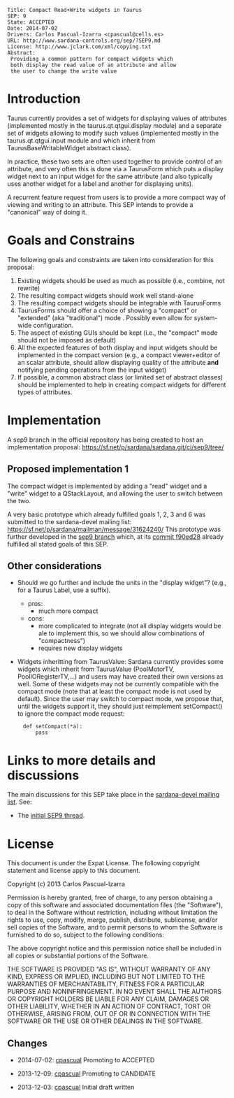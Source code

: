 	Title: Compact Read+Write widgets in Taurus
	SEP: 9
	State: ACCEPTED
	Date: 2014-07-02
	Drivers: Carlos Pascual-Izarra <cpascual@cells.es>
	URL: http://www.sardana-controls.org/sep/?SEP9.md
	License: http://www.jclark.com/xml/copying.txt
	Abstract:
	 Providing a common pattern for compact widgets which
	 both display the read value of an attribute and allow 
	 the user to change the write value



Introduction
============

Taurus currently provides a set of widgets for displaying values of attributes (implemented mostly in the taurus.qt.qtgui.display module) and a separate set of widgets allowing to modify such values (implemented mostly in the taurus.qt.qtgui.input module and which inherit from TaurusBaseWritableWidget abstract class).

In practice, these two sets are often used together to provide control of an attribute, and very often this is done via a TaurusForm which puts a display widget next to an input widget for the same attribute (and also typically uses another widget for a label and another for displaying units).

A recurrent feature request from users is to provide a more compact way of viewing and writing to an attribute. This SEP intends to provide a "canonical" way of doing it.


Goals and Constrains
====================

The following goals and constraints are taken into consideration for this proposal:

1. Existing widgets should be used as much as possible (i.e., combine, not rewrite)
2. The resulting compact widgets should work well stand-alone
3. The resulting compact widgets should be integrable with TaurusForms
4. TaurusForms should offer a choice of showing a "compact" or "extended" (aka "traditional") mode . Possibly even allow for system-wide configuration.
5. The aspect of existing GUIs should be kept (i.e., the "compact" mode should not be imposed as default)
6. All the expected features of both display and input widgets should be implemented in the compact version (e.g., a compact viewer+editor of an scalar attribute, should allow displaying quality of the attribute **and** notifying pending operations from the input widget)
7. If possible, a common abstract class (or limited set of abstract classes) should be implemented to help in creating compact widgets for different types of attributes. 

Implementation
==============

A sep9 branch in the official repository has being created to host an implementation proposal:
https://sf.net/p/sardana/sardana.git/ci/sep9/tree/

Proposed implementation 1
-------------------------
The compact widget is implemented by adding a "read" widget and a "write" widget to a QStackLayout, and allowing the user to switch between the two.

A very basic prototype which already fulfilled goals 1, 2, 3 and 6 was submitted to the sardana-devel mailing list:
https://sf.net/p/sardana/mailman/message/31624240/
This prototype was further developed in the [sep9 branch](https://sourceforge.net/p/sardana/sardana.git/ci/sep9/tree/) which, at its [commit f90ed28](https://sourceforge.net/p/sardana/sardana.git/ci/f90ed285c5ccb0295389426dd1eeef1205c0aea1/) already fulfilled all stated goals of this SEP.


Other considerations
--------------------

- Should we go further and include the units in the "display widget"? (e.g., for a Taurus Label, use a suffix).
    - pros: 
        - much more compact
    - cons: 
        - more complicated to integrate (not all display widgets would be ale to implement this, so we should allow combinations of "compactness")
        - requires new display widgets

- Widgets inheritting from TaurusValue: Sardana currently provides some widgets which inherit from TaurusValue (PoolMotorTV, PoolIORegisterTV,...) and users may have created their own versions as well. Some of these widgets may not be currently compatible with the compact mode (note that at least the compact mode is not used by default). Since the user may switch to compact mode, we propose that, until the widgets support it, they should just reimplement setCompact() to ignore the compact mode request:

~~~~~
     def setCompact(*a):
         pass
~~~~~

Links to more details and discussions
=====================================

The main discussions for this SEP take place in the [sardana-devel mailing list](https://sourceforge.net/p/sardana/mailman/). See:
- The [initial SEP9 thread](https://sourceforge.net/p/sardana/mailman/message/31709538/).


License
=======

This document is under the Expat License. The following copyright statement and license apply to this document.

Copyright (c) 2013  Carlos Pascual-Izarra

Permission is hereby granted, free of charge, to any person obtaining
a copy of this software and associated documentation files (the
"Software"), to deal in the Software without restriction, including
without limitation the rights to use, copy, modify, merge, publish,
distribute, sublicense, and/or sell copies of the Software, and to
permit persons to whom the Software is furnished to do so, subject to
the following conditions:

The above copyright notice and this permission notice shall be included
in all copies or substantial portions of the Software.

THE SOFTWARE IS PROVIDED "AS IS", WITHOUT WARRANTY OF ANY KIND,
EXPRESS OR IMPLIED, INCLUDING BUT NOT LIMITED TO THE WARRANTIES OF
MERCHANTABILITY, FITNESS FOR A PARTICULAR PURPOSE AND NONINFRINGEMENT.
IN NO EVENT SHALL THE AUTHORS OR COPYRIGHT HOLDERS BE LIABLE FOR ANY
CLAIM, DAMAGES OR OTHER LIABILITY, WHETHER IN AN ACTION OF CONTRACT,
TORT OR OTHERWISE, ARISING FROM, OUT OF OR IN CONNECTION WITH THE
SOFTWARE OR THE USE OR OTHER DEALINGS IN THE SOFTWARE.

Changes
-------
* 2014-07-02:
  [cpascual](https://sourceforge.net/u/cpascual/) Promoting to ACCEPTED

* 2013-12-09:
  [cpascual](https://sourceforge.net/u/cpascual/) Promoting to CANDIDATE

* 2013-12-03:
  [cpascual](https://sourceforge.net/u/cpascual/) Initial draft written



